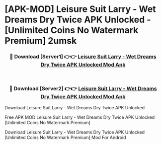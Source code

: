 # [APK-MOD] Leisure Suit Larry - Wet Dreams Dry Twice APK Unlocked - [Unlimited Coins No Watermark Premium] 2umsk



<div align="center">
<h3>🔴 Download [Server1] 👉👉 <a href="https://momento.my/?title=Leisure_Suit_Larry_-_Wet_Dreams_Dry_Twice_APK_Unlocked">Leisure Suit Larry - Wet Dreams Dry Twice APK Unlocked Mod Apk</a></h3><br>

<h3>🔴 Download [Server2] 👉👉 <a href="https://momento.my/?title=Leisure_Suit_Larry_-_Wet_Dreams_Dry_Twice_APK_Unlocked">Leisure Suit Larry - Wet Dreams Dry Twice APK Unlocked Mod Apk</a></h3>
</div>



Download Leisure Suit Larry - Wet Dreams Dry Twice APK Unlocked 

Free APK MOD Leisure Suit Larry - Wet Dreams Dry Twice APK Unlocked [Unlimited Coins No Watermark Premium]

Download Leisure Suit Larry - Wet Dreams Dry Twice APK Unlocked [Unlimited Coins No Watermark Premium] Mod For Android
